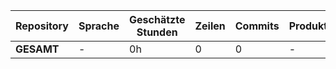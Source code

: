 | Repository | Sprache | Geschätzte Stunden | Zeilen | Commits | Produktivität |
|------------|--------|-------------------|-------|---------|---------------|
| **GESAMT** | - | 0h | 0 | 0 | - |
